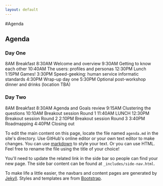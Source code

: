 ```yaml
---
layout: default
---
```


#Agenda

<h2>Agenda</h2>
<h3>Day One</h3>
8AM Breakfast
8:30AM Welcome and overview
9:30AM Getting to know each other
10:40AM The users: profiles and personas
12:30PM Lunch
1:15PM Games!
3:30PM Speed-geeking: human service informatic standards
4:30PM Wrap-up day one
5:30PM Optional post-workshop dinner and drinks (location TBA)

<h3>Day Two</h3>
8AM Breakfast
8:30AM Agenda and Goals review
9:15AM Clustering the questions
10:10AM Breakout session Round 1
11:40AM LUNCH
12:30PM Breakout session Round 2
2:10PM Breakout session Round 3
3:40PM Roadmapping
4:40PM Closing out



To edit the main content on this page, locate the file named `agenda.md` in the site's directory. Use GitHub's online editor or your own text editor to make changes. You can use [markdown](http://daringfireball.net/projects/markdown/basics) to style your text. Or you can use HTML. Feel free to rename the file using the title of your choice!

You'll need to update the related link in the side bar so people can find your new page. The side bar content can be found at `_includes/side-nav.html`.

To make life a little easier, the navbars and content pages are generated by [Jekyll](http://jekyllrb.com). Styles and templates are from [Bootstrap](http://getbootstrap.com).
